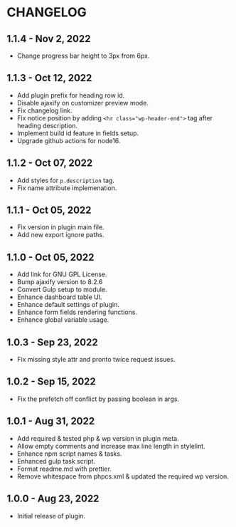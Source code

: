 # CHANGELOG

## 1.1.4 - Nov 2, 2022

- Change progress bar height to 3px from 6px.

## 1.1.3 - Oct 12, 2022

- Add plugin prefix for heading row id.
- Disable ajaxify on customizer preview mode.
- Fix changelog link.
- Fix notice position by adding `<hr class="wp-header-end">` tag after heading description.
- Implement build id feature in fields setup.
- Upgrade github actions for node16.

## 1.1.2 - Oct 07, 2022

- Add styles for `p.description` tag.
- Fix name attribute implemenation.

## 1.1.1 - Oct 05, 2022

- Fix version in plugin main file.
- Add new export ignore paths.

## 1.1.0 - Oct 05, 2022

- Add link for GNU GPL License.
- Bump ajaxify version to 8.2.6
- Convert Gulp setup to module.
- Enhance dashboard table UI.
- Enhance default settings of plugin.
- Enhance form fields rendering functions.
- Enhance global variable usage.

## 1.0.3 - Sep 23, 2022

- Fix missing style attr and pronto twice request issues.

## 1.0.2 - Sep 15, 2022

- Fix the prefetch off conflict by passing boolean in args.

## 1.0.1 - Aug 31, 2022

- Add required & tested php & wp version in plugin meta.
- Allow empty comments and increase max line length in stylelint.
- Enhance npm script names & tasks.
- Enhanced gulp task script.
- Format readme.md with prettier.
- Remove whitespace from phpcs.xml & updated the required wp version.

## 1.0.0 - Aug 23, 2022

- Initial release of plugin.
